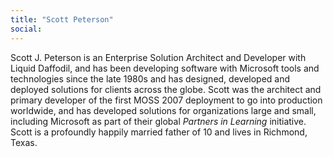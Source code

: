 ```yaml
---
title: "Scott Peterson"
social: 
---
```

Scott J. Peterson is an Enterprise Solution Architect and Developer with Liquid Daffodil, and has been developing software with Microsoft tools and technologies since the late 1980s and has designed, developed and deployed solutions for clients across the globe. Scott was the architect and primary developer of the first MOSS 2007 deployment to go into production worldwide, and has developed solutions for organizations large and small, including Microsoft as part of their global *Partners in Learning* initiative. Scott is a profoundly happily married father of 10 and lives in Richmond, Texas.
